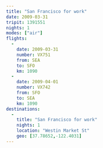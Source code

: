 ```yaml
---
title: "San Francisco for work"
date: 2009-03-31
tripit: 1391551
nights: 1
modes: ["air"]
flights:
  -
    date: 2009-03-31
    number: VX751
    from: SEA
    to: SFO
    km: 1090
  -
    date: 2009-04-01
    number: VX742
    from: SFO
    to: SEA
    km: 1090
destinations:
  -
    title: "San Francisco for work"
    nights: 1
    location: "Westin Market St"
    geo: [37.78652,-122.4031]
---
```



